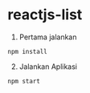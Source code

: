 # reactjs-list

1. Pertama jalankan 

```
npm install
```

2. Jalankan Aplikasi

```bash
npm start
```
